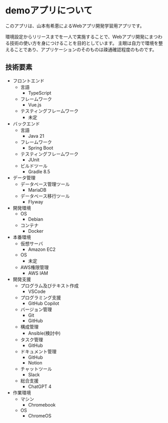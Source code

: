 # demoアプリについて

このアプリは、山本有希恵によるWebアプリ開発学習用アプリです。

環境設定からリリースまでを一人で実施することで、Webアプリ開発にまつわる技術の使い方を身につけることを目的としています。
主眼は自力で環境を整えることであり、アプリケーションのそのものは疎通確認程度のものです。

## 技術要素

- フロントエンド
  - 言語
    - TypeScript
  - フレームワーク
    - Vue.js
  - テスティングフレームワーク
    - 未定
- バックエンド
  - 言語
    - Java 21
  - フレームワーク
    - Spring Boot
  - テスティングフレームワーク
    - JUnit
  - ビルドツール
    - Gradle 8.5
- データ管理
  - データベース管理ツール
    - MariaDB
  - データベース移行ツール
    - Flyway
- 開発環境
  - OS
    - Debian
  - コンテナ
    - Docker
- 本番環境
  - 仮想サーバ
    - Amazon EC2
  - OS
    - 未定
  - AWS権限管理
    - AWS IAM
- 開発支援
  - プログラム及びテキスト作成
    - VSCode
  - プログラミング支援
    - GitHub Copilot
  - バージョン管理
    - Git
    - GitHub
  - 構成管理
    - Ansible(検討中)
  - タスク管理
    - GitHub
  - ドキュメント管理
    - GitHub
    - Notion
  - チャットツール
    - Slack
  - 総合支援
    - ChatGPT 4
- 作業環境
  - マシン
    - Chromebook
  - OS
    - ChromeOS
